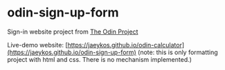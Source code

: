 # odin-sign-up-form

Sign-in website project from [The Odin Project](https://www.theodinproject.com/lessons/node-path-intermediate-html-and-css-sign-up-form)

Live-demo website: [https://jaeykos.github.io/odin-calculator](https://jaeykos.github.io/odin-sign-up-form) (note: this is only formatting project with html and css. There is no mechanism implemented.) 
